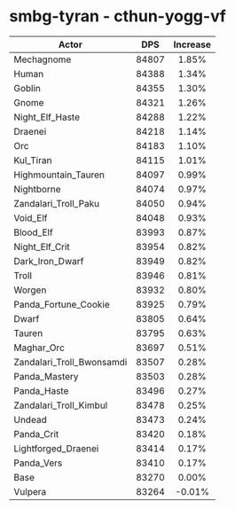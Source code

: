 # smbg-tyran - cthun-yogg-vf
| Actor | DPS | Increase |
|---|:---:|:---:|
|Mechagnome|84807|1.85%|
|Human|84388|1.34%|
|Goblin|84355|1.30%|
|Gnome|84321|1.26%|
|Night_Elf_Haste|84288|1.22%|
|Draenei|84218|1.14%|
|Orc|84183|1.10%|
|Kul_Tiran|84115|1.01%|
|Highmountain_Tauren|84097|0.99%|
|Nightborne|84074|0.97%|
|Zandalari_Troll_Paku|84050|0.94%|
|Void_Elf|84048|0.93%|
|Blood_Elf|83993|0.87%|
|Night_Elf_Crit|83954|0.82%|
|Dark_Iron_Dwarf|83949|0.82%|
|Troll|83946|0.81%|
|Worgen|83932|0.80%|
|Panda_Fortune_Cookie|83925|0.79%|
|Dwarf|83805|0.64%|
|Tauren|83795|0.63%|
|Maghar_Orc|83697|0.51%|
|Zandalari_Troll_Bwonsamdi|83507|0.28%|
|Panda_Mastery|83503|0.28%|
|Panda_Haste|83496|0.27%|
|Zandalari_Troll_Kimbul|83478|0.25%|
|Undead|83473|0.24%|
|Panda_Crit|83420|0.18%|
|Lightforged_Draenei|83414|0.17%|
|Panda_Vers|83410|0.17%|
|Base|83270|0.00%|
|Vulpera|83264|-0.01%|
